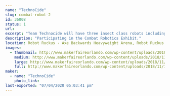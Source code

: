 ```yaml
---
name: "TechnoCide"
slug: combat-robot-2
id: 36008
status: 1
url: 
excerpt: "Team Technocide will have three insect class robots including \"Venom\", \"Recon\" and \"KRAWL\"."
description: "Participating in the Combat Robotics Exhibit."
location: Robot Ruckus - Axe Backwards Heavyweight Arena, Robot Ruckus - Small Arena
images:
  - thumbnail: http://www.makerfaireorlando.com/wp-content/uploads/2018/11/11849-1.jpg
    medium: http://www.makerfaireorlando.com/wp-content/uploads/2018/11/11849-1.jpg
    large: http://www.makerfaireorlando.com/wp-content/uploads/2018/11/11849-1.jpg
    full: http://www.makerfaireorlando.com/wp-content/uploads/2018/11/11849-1.jpg
maker:
  - name: "TechnoCide"
    photo_link: 
last-exported: "07/04/2020 05:03:41 pm"
---
```

